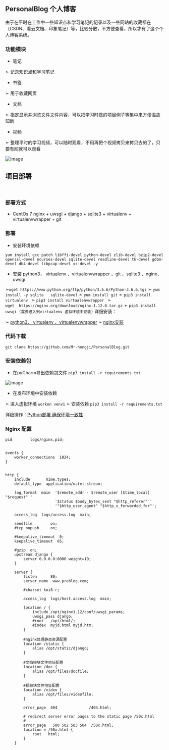 ## **PersonalBlog**  个人博客
由于在平时在工作中一些知识点和学习笔记的记录以及一些网站的收藏都在（CSDN、看云文档、印象笔记）等，比较分散，不方便查看，所以才有了这个个人博客系统。

### **功能模块**
* 笔记

➣ 记录知识点和学习笔记
* 书签

➣ 用于收藏网页
* 文档

➣ 指定显示并浏览文件文件内容，可以把学习时做的项目例子等集中来方便温故知新
* 视频

➣ 整理平时的学习视频，可以随时观看，不用再把个视频拷贝来拷贝去的了，只要有网就可以观看

![image](https://github.com/Mr-hongji/MakePageTool/blob/master/images/perblog.png)


## **项目部署**
<br/>

### **部署方式**
* CentOs 7   nginx + uwsgi + django + sqlite3 + virtualenv + virtualenvwrapper + git

### **部署**
* 安装环境依赖
```linux
yum install gcc patch libffi-devel python-devel zlib-devel bzip2-devel openssl-devel ncurses-devel sqlite-devel readline-devel tk-devel gdbm-devel db4-devel libpcap-devel xz-devel -y
```
* 安装 python3、 virtualenv 、virtualenvwrapper 、git 、sqlite3 、nginx、uwsgi

➣`wget https://www.python.org/ftp/python/3.6.6/Python-3.6.6.tgz`
➣ `yum install -y sqlite   sqlite-devel`
➣ `yum install git`
➣ `pip3 install virtualenv `
➣ `pip3 install virtualenvwrapper `
➣ `wget  https://nginx.org/download/nginx-1.12.0.tar.gz`
➣ `pip3 install uwsgi (需要进入到virtualenv 虚拟环境中安装)`
详细安装：

 ➣ [python3、 virtualenv 、virtualenvwrapper]([Linux安装Python3](https://app.yinxiang.com/shard/s54/nl/19471276/1fce3bab-a630-4811-a124-3b2354750d7d))
➣ [nginx安装]([Linux安装Nginx](https://app.yinxiang.com/shard/s54/nl/19471276/11951e62-ef56-4337-a7c9-d6a80f528e72))


### **代码下载**
`git clone https://github.com/Mr-hongji/PersonalBlog.git`

### **安装依赖包**
* 在pyCharm导出依赖包文件
`pip3 install -r requirements.txt`

![image](https://github.com/Mr-hongji/MakePageTool/blob/master/images/requirements.png)

* 在发布环境中安装依赖

➣ 进入虚拟环境 
`workon venv1`
➣ 安装依赖
`pip3 install -r requirements.txt`

详细操作：[Python部署 确保环境一致性](https://app.yinxiang.com/shard/s54/nl/19471276/0578c4d3-0ace-495f-b2eb-44be41de4f56)
<br/>


### **Nginx 配置**
```
pid        logs/nginx.pid;


events {
    worker_connections  1024;
}


http {
    include       mime.types;
    default_type  application/octet-stream;

    log_format  main  '$remote_addr - $remote_user [$time_local] "$request" '
                      '$status $body_bytes_sent "$http_referer" '
                      '"$http_user_agent" "$http_x_forwarded_for"';

    access_log  logs/access.log  main;

    sendfile        on;
    #tcp_nopush     on;

    #keepalive_timeout  0;
    keepalive_timeout  65;

    #gzip  on;
    upstream django {
        server 0.0.0.0:8000 weight=10;
    }

    server {
        listen      80;
        server_name  www.preblog.com;

        #charset koi8-r;

        access_log  logs/host.access.log  main;

        location / {
            include /opt/nginx1.12/conf/uwsgi_params;
            uwsgi_pass django;
            #root   /opt/html/;
            #index  myjd.html myjd.htm;            
        }

        #nginx处理静态资源配置 
        location /static {
            alias /opt/static/django;
        }

        #文档模块文件地址配置
        location /doc {
            alias /opt/files/docfile;
        }

        #视频块文件地址配置
        location /video {
            alias /opt/files/videofile;
        }

        error_page  404              /404.html;

        # redirect server error pages to the static page /50x.html
        #
        error_page   500 502 503 504  /50x.html;
        location = /50x.html {
            root   html;
        }
    }

```

















